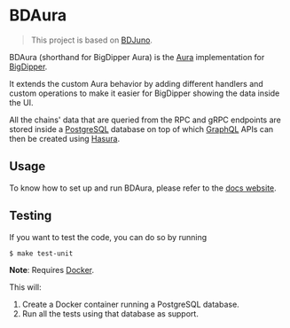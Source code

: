 # BDAura

> This project is based on [BDJuno](https://github.com/forbole/bdjuno).

BDAura (shorthand for BigDipper Aura) is the [Aura](https://github.com/aura-nw/aura) implementation
for [BigDipper](https://github.com/forbole/big-dipper).

It extends the custom Aura behavior by adding different handlers and custom operations to make it easier for BigDipper
showing the data inside the UI.

All the chains' data that are queried from the RPC and gRPC endpoints are stored inside
a [PostgreSQL](https://www.postgresql.org/) database on top of which [GraphQL](https://graphql.org/) APIs can then be
created using [Hasura](https://hasura.io/).

## Usage
To know how to set up and run BDAura, please refer to
the [docs website](https://docs.bigdipper.live/cosmos-based/parser/overview/).

## Testing
If you want to test the code, you can do so by running

```shell
$ make test-unit
```

**Note**: Requires [Docker](https://docker.com).

This will:
1. Create a Docker container running a PostgreSQL database.
2. Run all the tests using that database as support.